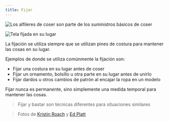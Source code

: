 ```yaml
---
title: Fijar
---
```


![Los alfileres de coser son parte de los suministros básicos de coser](sewing-pins.jpg)

![Tela fijada en su lugar](fabric-pinning.jpg)

La fijación se utiliza siempre que se utilizan pines de costura para mantener las cosas en su lugar.

Ejemplos de donde se utiliza comúnmente la fijación son:

- Fijar una costura en su lugar antes de coser
- Fijar un ornamento, bolsillo u otra parte en su lugar antes de unirlo
- Fijar dardos u otros cambios de patrón al encajar la ropa en un modelo

Fijar nunca es permanente, sino simplemente una medida temporal para mantener las cosas.

> Fijar y bastar son técnicas diferentes para situaciones similares

> Fotos de [Kristin Roach](https://www.flickr.com/photos/marlana/113434148) y [Ed Platt](https://www.flickr.com/photos/philentropist/313403963)
